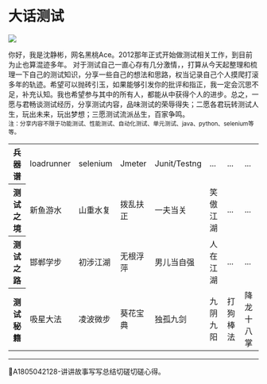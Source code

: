 # 大话测试

![](https://shen89s.github.io/resFiles/r2/大话测试.jpg)

你好，我是沈静彬，网名黑桃Ace。2012那年正式开始做测试相关工作，到目前为止也算混迹多年。
对于测试自己一直心存有几分激情，，打算从今天起整理和梳理一下自己的测试知识，分享一些自己的想法和思路，权当记录自己个人摸爬打滚多年的轨迹。希望可以抛砖引玉，如果能够引发你的批评和指正，我一定会沉思不足，补充认知。我也希望参与其中的所有人，都能从中获得个人的进步。总之，一愿与君畅谈测试经历，分享测试内容，品味测试的荣辱得失；二愿各君玩转测试人生，玩出未来，玩出梦想；三愿测试流派丛生，百家争鸣。   
<small>注：分享内容不限于功能测试、性能测试、自动化测试、单元测试、java、python、selenium等等。</small>

<table>
	<tr>
		<th colspan="7">兵 器 谱</th>
		<td>loadrunner</td>
		<td>selenium</td>
		<td>Jmeter</td>
		<td>Junit/Testng</td>
		<td>...</td>
		<td>...</td>
		<td>...</td>
	</tr>
	<tr>
		<th colspan="7">测试之境</th>
		<td>新鱼游水</td>
		<td>山重水复</td>
		<td>拨乱扶正</td>
		<td>一夫当关</td>
		<td>笑傲江湖</td>
		<td>...</td>
		<td>...</td>
	</tr>
	<tr>
		<th colspan="7">测试之路</th>
		<td>邯郸学步</td>
		<td>初涉江湖</td>
		<td>无根浮萍</td>
		<td>男儿当自强</td>
		<td>人在江湖</td>
		<td>...</td>
		<td>...</td>
	</tr>
	<tr>
		<th colspan="7">测试秘籍</th>
		<td>吸星大法</td>
		<td>凌波微步</td>
		<td>葵花宝典</td>
		<td>独孤九剑</td>
		<td>九阴九阳</td>
		<td>打狗棒法</td>
		<td>降龙十八掌</td>
	</tr>
</table>


* * * 
:bell:A1805042128-讲讲故事写写总结切磋切磋心得。

